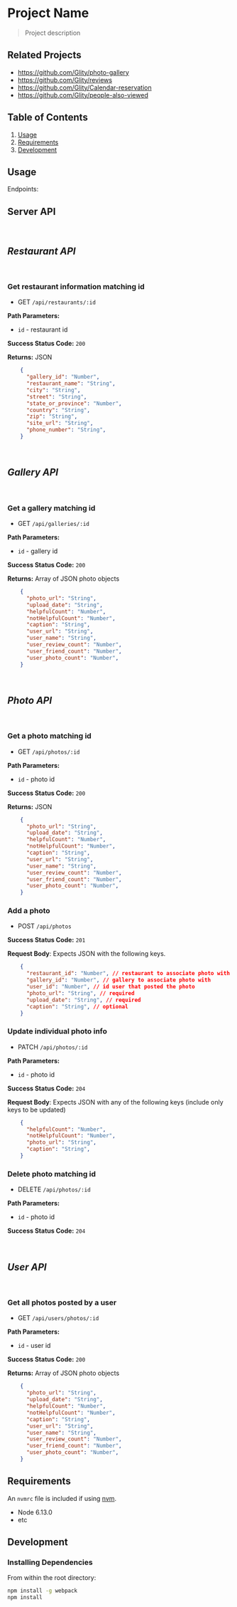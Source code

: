 # Project Name

> Project description

## Related Projects

  - https://github.com/Glity/photo-gallery
  - https://github.com/Glity/reviews
  - https://github.com/Glity/Calendar-reservation
  - https://github.com/Glity/people-also-viewed

## Table of Contents

1. [Usage](#Usage)
1. [Requirements](#requirements)
1. [Development](#development)

## Usage

Endpoints:

## Server API

</br>

## *Restaurant API*

</br>

### Get restaurant information matching id
  * GET `/api/restaurants/:id`

**Path Parameters:**
  * `id` - restaurant id

**Success Status Code:** `200`

**Returns:** JSON

```json
    {
      "gallery_id": "Number",
      "restaurant_name": "String",
      "city": "String",
      "street": "String",
      "state_or_province": "Number",
      "country": "String",
      "zip": "String",
      "site_url": "String",
      "phone_number": "String",
    }
```

</br>

## *Gallery API*

</br>


### Get a gallery matching id
  * GET `/api/galleries/:id`

**Path Parameters:**
  * `id` - gallery id

**Success Status Code:** `200`

**Returns:** Array of JSON photo objects

```json
    {
      "photo_url": "String",
      "upload_date": "String",
      "helpfulCount": "Number",
      "notHelpfulCount": "Number",
      "caption": "String",
      "user_url": "String",
      "user_name": "String",
      "user_review_count": "Number",
      "user_friend_count": "Number",
      "user_photo_count": "Number",
    }
```

</br>

## *Photo API*

</br>

### Get a photo matching id
  * GET `/api/photos/:id`

**Path Parameters:**
  * `id` - photo id

**Success Status Code:** `200`

**Returns:** JSON

```json
    {
      "photo_url": "String",
      "upload_date": "String",
      "helpfulCount": "Number",
      "notHelpfulCount": "Number",
      "caption": "String",
      "user_url": "String",
      "user_name": "String",
      "user_review_count": "Number",
      "user_friend_count": "Number",
      "user_photo_count": "Number",
    }
```

### Add a photo
  * POST `/api/photos`

**Success Status Code:** `201`

**Request Body**: Expects JSON with the following keys.

```json
    {
      "restaurant_id": "Number", // restaurant to associate photo with
      "gallery_id": "Number", // gallery to associate photo with
      "user_id": "Number", // id user that posted the photo
      "photo_url": "String", // required
      "upload_date": "String", // required
      "caption": "String", // optional
    }
```


### Update individual photo info
  * PATCH `/api/photos/:id`

**Path Parameters:**
  * `id` - photo id

**Success Status Code:** `204`

**Request Body**: Expects JSON with any of the following keys (include only keys to be updated)

```json
    {
      "helpfulCount": "Number",
      "notHelpfulCount": "Number",
      "photo_url": "String",
      "caption": "String",
    }
```

### Delete photo matching id
  * DELETE `/api/photos/:id`

**Path Parameters:**
  * `id` - photo id

**Success Status Code:** `204`

</br>

## *User API*

</br>

### Get all photos posted by a user
  * GET `/api/users/photos/:id`

**Path Parameters:**
  * `id` - user id

**Success Status Code:** `200`

**Returns:** Array of JSON photo objects

```json
    {
      "photo_url": "String",
      "upload_date": "String",
      "helpfulCount": "Number",
      "notHelpfulCount": "Number",
      "caption": "String",
      "user_url": "String",
      "user_name": "String",
      "user_review_count": "Number",
      "user_friend_count": "Number",
      "user_photo_count": "Number",
    }
```

## Requirements

An `nvmrc` file is included if using [nvm](https://github.com/creationix/nvm).

- Node 6.13.0
- etc

## Development

### Installing Dependencies

From within the root directory:

```sh
npm install -g webpack
npm install
```

